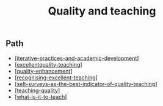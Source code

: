 ﻿---
title: Quality and teaching
---
## Path

- [[iterative-practices-and-academic-development]]
- [[excellentquality-teaching]]
- [[quality-enhancement]]
- [[recognising-excellent-teaching]]
- [[selt-surveys-as-the-best-indicator-of-quality-teaching]]
- [[teaching-quality]]
- [[what-is-it-to-teach]]



[//begin]: # "Autogenerated link references for markdown compatibility"
[iterative-practices-and-academic-development]: iterative-practices-and-academic-development "Iterative Practices and Academic Development"
[excellentquality-teaching]: excellentquality-teaching "Excellent/quality teaching"
[quality-enhancement]: quality-enhancement "Quality enhancement"
[recognising-excellent-teaching]: recognising-excellent-teaching "Recognising excellent teaching"
[selt-surveys-as-the-best-indicator-of-quality-teaching]: selt-surveys-as-the-best-indicator-of-quality-teaching "SELT surveys as the best indicator of quality teaching"
[teaching-quality]: teaching-quality "Teaching quality"
[what-is-it-to-teach]: what-is-it-to-teach "What is it to teach"
[//end]: # "Autogenerated link references"